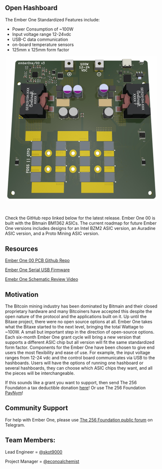 ## Open Hashboard
The Ember One Standardized Features include:

* Power Consumption of ~100W
* Input voltage range 12-24vdc
* USB-C data communication
* on-board temperature sensors
* 125mm x 125mm form factor

<p align="center">
<img width="500" src="assets/EmberOne00v3.jpg">
</p>

<br>

Check the GitHub repo linked below for the latest release. Ember One 00 is built with the Bitmain BM1362 ASICs. The current roadmap for future Ember One versions includes designs for an Intel BZM2 ASIC version, an Auradine ASIC version, and a Proto Mining ASIC version.

## Resources
[Ember One 00 PCB Github Repo](https://github.com/256-Foundation/emberone00-pcb/tree/master)

[Ember One Serial USB Firmware](https://github.com/256-Foundation/emberone-usbserial-fw)

[Emebr One Schematic Review Video](https://bitcointv.com/w/59cB1SEHPYZCdumE2MFnqF)


## Motivation
The Bitcoin mining industry has been dominated by Bitmain and their closed proprietary hardware and many Bitcoiners have accepted this despite the open nature of the protocol and the applications built on it. Up until the Bitaxe project, there were no open source options at all. Ember One takes what the Bitaxe started to the next level, bringing the total Wattage to ~100W. A small but important step in the direction of open-source options. Each six-month Ember One grant cycle will bring a new version that supports a different ASIC chip but all version will fit the same standardized form factor. Components for the Ember One have been chosen to give end users the most flexibility and ease of use. For example, the input voltage ranges from 12-24 vdc and the control board communicates via USB to the hashboards. Users will have the options of running one hashboard or several hashboards, they can choose which ASIC chips they want, and all the pieces will be interchangeable.

If this sounds like a grant you want to support, then send The 256 Foundaton a tax deductible donation [here](https://pay.zaprite.com/pl_ZRWeSGjRWG)! Or use The 256 Foundation [PayNym](https://paynym.rs/+appetizingadministration90)!

## Community Support
For help with Ember One, please use [The 256 Foundation public forum](https://t.me/the256foundation) on Telegram.

## Team Members:
Lead Engineer = [@skot9000](https://x.com/skot9000)

Project Manager = [@econoalchemist](https://x.com/econoalchemist)
